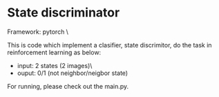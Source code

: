 State discriminator 
===================

Framework: pytorch \\

This is code which implement a clasifier, state discrimitor, do the task in reinforcement learning as below:

- input: 2 states (2 images)\\
- ouput: 0/1 (not neighbor/neigbor state)

For running, please check out the main.py.





